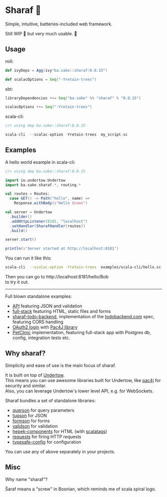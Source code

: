 
# Sharaf :nut_and_bolt:

Simple, intuitive, batteries-included web framework.

Still WIP  :construction: but very much usable. :construction_worker:

## Usage
mill:
```scala
def ivyDeps = Agg(ivy"ba.sake::sharaf:0.0.15")

def scalacOptions = Seq("-Yretain-trees")
```

sbt:
```scala
libraryDependencies ++= Seq("ba.sake" %% "sharaf" % "0.0.15")

scalacOptions ++= Seq("-Yretain-trees")
```

scala-cli:
```scala
//> using dep ba.sake::sharaf:0.0.15

scala-cli  --scalac-option -Yretain-trees  my_script.sc
```


## Examples

A hello world example in scala-cli:
```scala
//> using dep ba.sake::sharaf:0.0.15

import io.undertow.Undertow
import ba.sake.sharaf.*, routing.*

val routes = Routes:
  case GET() -> Path("hello", name) =>
    Response.withBody(s"Hello $name")

val server = Undertow
  .builder()
  .addHttpListener(8181, "localhost")
  .setHandler(SharafHandler(routes))
  .build()

server.start()

println(s"Server started at http://localhost:8181")
```

You can run it like this:
```sh
scala-cli  --scalac-option -Yretain-trees  examples/scala-cli/hello.sc 
```
Then you can go to http://localhost:8181/hello/Bob  
to try it out.

---

Full blown standalone examples:
- [API](examples/api) featuring JSON and validation
- [full-stack](examples/fullstack) featuring HTML, static files and forms
- [sharaf-todo-backend](https://github.com/sake92/sharaf-todo-backend), implementation of the [todobackend.com](http://todobackend.com/) spec, featuring CORS handling
- [OAuth2 login](examples/oauth2) with [Pac4J library](https://www.pac4j.org/)
- [PetClinic](https://github.com/sake92/sharaf-petclinic) implementation, featuring full-stack app with Postgres db, config, integration tests etc.


## Why sharaf?

Simplicity and ease of use is the main focus of sharaf.  

It is built on top of [Undertow](https://undertow.io/).  
This means you can use awesome libraries built for Undertow, like [pac4j](https://github.com/pac4j/undertow-pac4j) for security and similar.  
Also, you can leverage Undertow's lower level API, e.g. for WebSockets.

Sharaf bundles a set of standalone libraries:
- [querson](querson) for query parameters
- [tupson](https://github.com/sake92/tupson) for JSON
- [formson](formson) for forms
- [validson](validson) for validation
- [hepek-components](https://github.com/sake92/hepek) for HTML (with [scalatags](https://github.com/com-lihaoyi/scalatags))
- [requests](https://github.com/com-lihaoyi/requests-scala) for firing HTTP requests
- [typesafe-config](https://github.com/lightbend/config) for configuration

You can use any of above separately in your projects.

## Misc

Why name "sharaf"?  

Šaraf means a "screw" in Bosnian, which reminds me of scala spiral logo.

